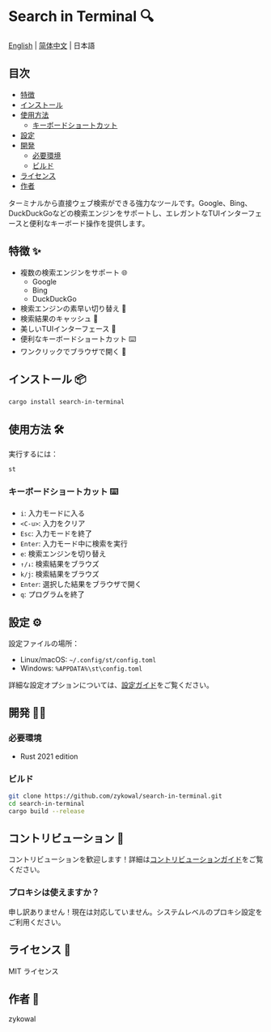 # Search in Terminal 🔍

[English](README.md) | [简体中文](README.zh-CN.md) | 日本語

## 目次
- [特徴](#特徴)
- [インストール](#インストール)
- [使用方法](#使用方法)
  - [キーボードショートカット](#キーボードショートカット)
- [設定](#設定)
- [開発](#開発)
  - [必要環境](#必要環境)
  - [ビルド](#ビルド)
- [ライセンス](#ライセンス)
- [作者](#作者)

ターミナルから直接ウェブ検索ができる強力なツールです。Google、Bing、DuckDuckGoなどの検索エンジンをサポートし、エレガントなTUIインターフェースと便利なキーボード操作を提供します。

## 特徴 ✨

- 複数の検索エンジンをサポート 🌐
  - Google
  - Bing
  - DuckDuckGo
- 検索エンジンの素早い切り替え 🔄
- 検索結果のキャッシュ 💾
- 美しいTUIインターフェース 🎨
- 便利なキーボードショートカット ⌨️
- ワンクリックでブラウザで開く 🚀

## インストール 📦

```bash
cargo install search-in-terminal
```

## 使用方法 🛠️

実行するには：

```bash
st
```

### キーボードショートカット ⌨️

- `i`: 入力モードに入る
- `<C-u>`: 入力をクリア
- `Esc`: 入力モードを終了
- `Enter`: 入力モード中に検索を実行
- `e`: 検索エンジンを切り替え
- `↑/↓`: 検索結果をブラウズ
- `k/j`: 検索結果をブラウズ
- `Enter`: 選択した結果をブラウザで開く
- `q`: プログラムを終了

## 設定 ⚙️

設定ファイルの場所：
- Linux/macOS: `~/.config/st/config.toml`
- Windows: `%APPDATA%\st\config.toml`

詳細な設定オプションについては、[設定ガイド](docs/CONFIG.md)をご覧ください。

## 開発 👨‍💻

### 必要環境

- Rust 2021 edition

### ビルド

```bash
git clone https://github.com/zykowal/search-in-terminal.git
cd search-in-terminal
cargo build --release
```

## コントリビューション 🤝

コントリビューションを歓迎します！詳細は[コントリビューションガイド](CONTRIBUTING.md)をご覧ください。

### プロキシは使えますか？

申し訳ありません！現在は対応していません。システムレベルのプロキシ設定をご利用ください。

## ライセンス 📝

MIT ライセンス

## 作者 👤

zykowal
